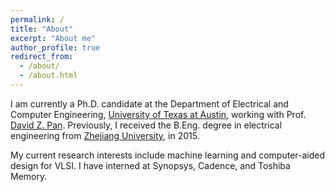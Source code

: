 ```yaml
---
permalink: /
title: "About"
excerpt: "About me"
author_profile: true
redirect_from: 
  - /about/
  - /about.html
---
```




I am currently a Ph.D. candidate at the Department of Electrical and Computer Engineering, [University of Texas at Austin](https://www.utexas.edu/), working with Prof. [David Z. Pan](http://www.ece.utexas.edu/~dpan/). 
Previously, I received the B.Eng. degree in electrical engineering from [Zhejiang University](http://www.zju.edu.cn/english/), in 2015.

My current research interests include machine learning and computer-aided design for VLSI.
I have interned at Synopsys, Cadence, and Toshiba Memory.

